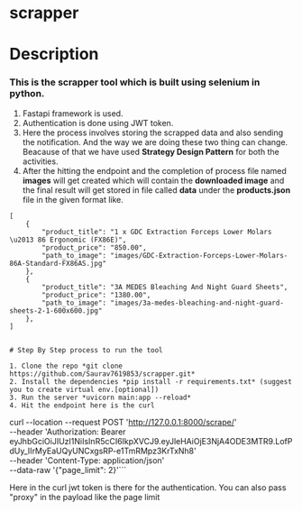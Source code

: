 # scrapper

# Description

### This is the scrapper tool which is built using selenium in python.

1. Fastapi framework is used.
2. Authentication is done using JWT token.
3. Here the process involves storing the scrapped data and also sending the notification. And the way we are doing these two thing can change. Beacause of that we have used **Strategy Design Pattern** for both the activities.
4. After the hitting the endpoint and the completion of process file named **images** will get created which will contain the **downloaded image** and the final result will get stored in file called **data** under the **products.json** file in the given format like.
```
[
    {
        "product_title": "1 x GDC Extraction Forceps Lower Molars \u2013 86 Ergonomic (FX86E)",
        "product_price": "850.00",
        "path_to_image": "images/GDC-Extraction-Forceps-Lower-Molars-86A-Standard-FX86AS.jpg"
    },
    {
        "product_title": "3A MEDES Bleaching And Night Guard Sheets",
        "product_price": "1380.00",
        "path_to_image": "images/3a-medes-bleaching-and-night-guard-sheets-2-1-600x600.jpg"
    },
]


# Step By Step process to run the tool

1. Clone the repo *git clone https://github.com/Saurav7619853/scrapper.git*
2. Install the dependencies *pip install -r requirements.txt* (suggest you to create virtual env.[optional])
3. Run the server *uvicorn main:app --reload*
4. Hit the endpoint here is the curl 

```
curl --location --request POST 'http://127.0.0.1:8000/scrape/' \
--header 'Authorization: Bearer eyJhbGciOiJIUzI1NiIsInR5cCI6IkpXVCJ9.eyJleHAiOjE3NjA4ODE3MTR9.LofPdUy_IIrMyEaUQyUNCxgsRP-e1TmRMpz3KrTxNh8' \
--header 'Content-Type: application/json' \
--data-raw '{"page_limit": 2}'```

Here in the curl jwt token is there for the authentication. You can also pass "proxy" in the payload like the page limit